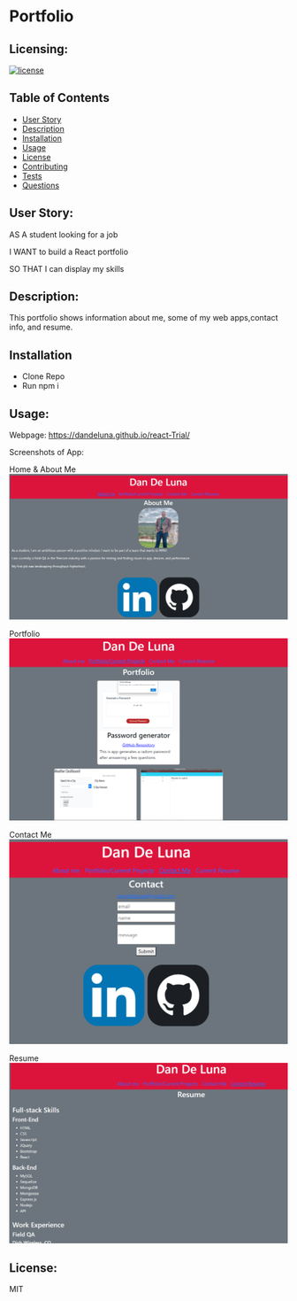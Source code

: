 # Portfolio

## Licensing:
[![license](https://img.shields.io/badge/license-MIT-blue)](https://shields.io)

## Table of Contents 
- [User Story](#user-story)
- [Description](#description)
- [Installation](#installation)
- [Usage](#usage)
- [License](#license)
- [Contributing](#contributing)
- [Tests](#tests)
- [Questions](#questions)

## User Story:
AS A student looking for a job 

I WANT to build a React portfolio 

SO THAT I can display my skills

## Description:
This portfolio  shows information about me, some of my web apps,contact info, and resume.

## Installation
- Clone Repo
- Run npm i 

## Usage:

Webpage: https://dandeluna.github.io/react-Trial/

Screenshots of App:

Home & About Me
![Screenshot](./src/asset/homepage.png)


Portfolio
![Screenshot](./src/asset/portfi.png)


Contact Me
![Screenshot](./src/asset/contact.png)


Resume
![Screenshot](./src/asset/resume.png)

## License:
MIT
